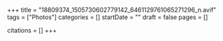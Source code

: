 +++
title = "18809374_1505730602779142_6461129761065271296_n.avif"
tags = ["Photos"]
categories = []
startDate = ""
draft = false
pages = []

citations = []
+++
